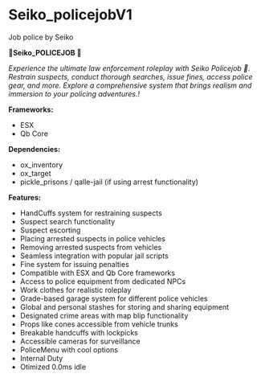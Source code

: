 # Seiko_policejobV1
Job police by Seiko 

**👮Seiko_POLICEJOB 👮**

_Experience the ultimate law enforcement roleplay with Seiko Policejob 👮. Restrain suspects, conduct thorough searches, issue fines, access police gear, and more. Explore a comprehensive system that brings realism and immersion to your policing adventures.!_

**Frameworks:**

-   ESX
-   Qb Core

**Dependencies:**

-   ox_inventory
-   ox_target
-   pickle_prisons / qalle-jail (if using arrest functionality)

**Features:**

-   HandCuffs system for restraining suspects
-   Suspect search functionality
-   Suspect escorting
-   Placing arrested suspects in police vehicles
-   Removing arrested suspects from vehicles
-   Seamless integration with popular jail scripts
-   Fine system for issuing penalties
-   Compatible with ESX and Qb Core frameworks
-   Access to police equipment from dedicated NPCs
-   Work clothes for realistic roleplay
-   Grade-based garage system for different police vehicles
-   Global and personal stashes for storing and sharing equipment
-   Designated crime areas with map blip functionality
-   Props like cones accessible from vehicle trunks
-   Breakable handcuffs with lockpicks
-   Accessible cameras for surveillance
-   PoliceMenu with cool options
-   Internal Duty
-   Otimized 0.0ms idle
